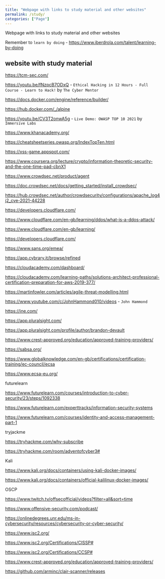 ```yaml
---
title: "Webpage with links to study material and other websites"
permalink: /study/
categories: ["Page"]
---
```


Webpage with links to study material and other websites

Remember to `learn by doing` - <https://www.iberdrola.com/talent/learning-by-doing>



## website with study material

<https://tcm-sec.com/>

<https://youtu.be/fNzpcB7ODxQ> - `Ethical Hacking in 12 Hours - Full Course - Learn to Hack!` by `The Cyber Mentor`

<https://docs.docker.com/engine/reference/builder/>

<https://hub.docker.com/_/alpine>

<https://youtu.be/CV3T2onwA5g> - `Live Demo: OWASP TOP 10 2021` by `Immersive Labs`

<https://www.khanacademy.org/>


<https://cheatsheetseries.owasp.org/IndexTopTen.html>


<https://xss-game.appspot.com/>


<https://www.coursera.org/lecture/crypto/information-theoretic-security-and-the-one-time-pad-cbnX1>


<https://www.crowdsec.net/product/agent>

<https://doc.crowdsec.net/docs/getting_started/install_crowdsec/>

<https://hub.crowdsec.net/author/crowdsecurity/configurations/apache_log4j2_cve-2021-44228>

<https://developers.cloudflare.com/>

<https://www.cloudflare.com/en-gb/learning/ddos/what-is-a-ddos-attack/>

<https://www.cloudflare.com/en-gb/learning/>

<https://developers.cloudflare.com/>


<https://www.sans.org/emea/>

<https://app.cybrary.it/browse/refined>

<https://cloudacademy.com/dashboard/>

<https://cloudacademy.com/learning-paths/solutions-architect-professional-certification-preparation-for-aws-2019-377/>


<https://martinfowler.com/articles/agile-threat-modelling.html>


<https://www.youtube.com/c/JohnHammond010/videos> - `John Hammond`


<https://ine.com/>

<https://app.pluralsight.com/>

<https://app.pluralsight.com/profile/author/brandon-devault>

<https://www.crest-approved.org/education/approved-training-providers/>

<https://sabsa.org/>

<https://www.globalknowledge.com/en-gb/certifications/certification-training/ec-council/ecsa>

<https://www.ecsa-eu.org/>


futurelearn

<https://www.futurelearn.com/courses/introduction-to-cyber-security/23/steps/1092338>

<https://www.futurelearn.com/experttracks/information-security-systems>

<https://www.futurelearn.com/courses/identity-and-access-management-part-1>


tryjackme

<https://tryhackme.com/why-subscribe>

<https://tryhackme.com/room/adventofcyber3#>


Kali 

<https://www.kali.org/docs/containers/using-kali-docker-images/>

<https://www.kali.org/docs/containers/official-kalilinux-docker-images/>


OSCP

<https://www.twitch.tv/offsecofficial/videos?filter=all&sort=time>

<https://www.offensive-security.com/podcast/>



<https://onlinedegrees.unr.edu/ms-in-cybersecurity/resources/cybersecurity-or-cyber-security/>

<https://www.isc2.org/>

<https://www.isc2.org/Certifications/CISSP#>

<https://www.isc2.org/Certifications/CCSP#>

<https://www.crest-approved.org/education/approved-training-providers/>

<https://github.com/arminc/clair-scanner/releases>

